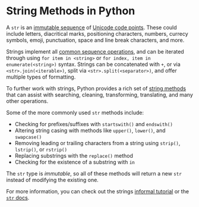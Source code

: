 # String Methods in Python

A `str` is an [immutable sequence][text sequence] of [Unicode code points][unicode code points].
These could include letters, diacritical marks, positioning characters, numbers, currecy symbols, emoji, punctuation, space and line break characters, and more.

Strings implement all [common sequence operations][common sequence operations], and can be iterated through using `for item in <string>` or `for index, item in enumerate(<string>)` syntax.
Strings can be concatenated with `+`, or via `<str>.join(<iterable>)`, split via `<str>.split(<separator>)`, and offer multiple types of formatting.

To further work with strings, Python provides a rich set of [string methods][str-methods] that can assist with searching, cleaning, transforming, translating, and many other operations.

Some of the more commonly used `str` methods include:

- Checking for prefixes/suffixes with `startswith()` and `endswith()`
- Altering string casing with methods like `upper()`, `lower()`, and `swapcase()`
- Removing leading or trailing characters from a string using `strip()`, `lstrip()`, or `rstrip()`
- Replacing substrings with the `replace()` method
- Checking for the existence of a substring with `in`

The `str` type is _immutable_, so all of these methods will return a new `str` instead of modifying the existing one.

For more information, you can check out the strings [informal tutorial][informal tutorial] or the [`str` docs][str-methods].

[common sequence operations]: https://docs.python.org/3/library/stdtypes.html#common-sequence-operations
[text sequence]: https://docs.python.org/3/library/stdtypes.html#text-sequence-type-str
[unicode code points]: https://stackoverflow.com/questions/27331819/whats-the-difference-between-a-character-a-code-point-a-glyph-and-a-grapheme
[informal tutorial]: https://docs.python.org/3/tutorial/introduction.html#strings
[str-methods]: https://docs.python.org/3/library/stdtypes.html#string-methods
